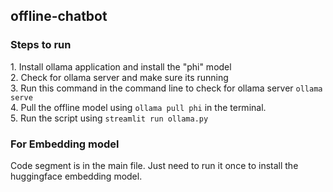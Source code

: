 ## offline-chatbot

<h3>Steps to run</h3>
1. Install ollama application and install the "phi" model<br>2. Check for ollama server and make sure its running<br>
3. Run this command in the command line to check for ollama server <code>ollama serve</code><br>
4. Pull the offline model using <code>ollama pull phi</code> in the terminal.<br>
5. Run the script using <code>streamlit run ollama.py</code><br>

<h3>For Embedding model</h3>
Code segment is in the main file. Just need to run it once to install the huggingface embedding model.





